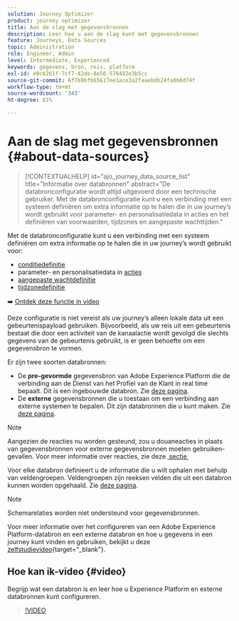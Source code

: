 ```yaml
---
solution: Journey Optimizer
product: journey optimizer
title: Aan de slag met gegevensbronnen
description: Leer hoe u aan de slag kunt met gegevensbronnen
feature: Journeys, Data Sources
topic: Administration
role: Engineer, Admin
level: Intermediate, Experienced
keywords: gegevens, bron, reis, platform
exl-id: e0cb261f-7cf7-42de-8e56-576492e3b5cc
source-git-commit: 6f7b9bfb65617ee1ace3a2faaebdb24fa068d74f
workflow-type: tm+mt
source-wordcount: '343'
ht-degree: 61%

---
```


# Aan de slag met gegevensbronnen {#about-data-sources}

>[!CONTEXTUALHELP]
>id="ajo_journey_data_source_list"
>title="Informatie over databronnen"
>abstract="De databronconfiguratie wordt altijd uitgevoerd door een technische gebruiker. Met de databronconfiguratie kunt u een verbinding met een systeem definiëren om extra informatie op te halen die in uw journey’s wordt gebruikt voor parameter- en personalisatiedata in acties en het definiëren van voorwaarden, tijdzones en aangepaste wachttijden."

Met de databronconfiguratie kunt u een verbinding met een systeem definiëren om extra informatie op te halen die in uw journey’s wordt gebruikt voor:

* [conditiedefinitie](../building-journeys/condition-activity.md)
* parameter- en personalisatiedata in [acties](../action/action.md)
* [aangepaste wachtdefinitie](../building-journeys/wait-activity.md#custom)
* [tijdzonedefinitie](../building-journeys/timezone-management.md)

➡️ [Ontdek deze functie in video](#video)

Deze configuratie is niet vereist als uw journey’s alleen lokale data uit een gebeurtenispayload gebruiken. Bijvoorbeeld, als uw reis uit een gebeurtenis bestaat die door een activiteit van de kanaalactie wordt gevolgd die slechts gegevens van de gebeurtenis gebruikt, is er geen behoefte om een gegevensbron te vormen.

Er zijn twee soorten databronnen:

* De **pre-gevormde** gegevensbron van Adobe Experience Platform die de verbinding aan de Dienst van het Profiel van de Klant in real time bepaalt. Dit is een ingebouwde databron. Zie [deze pagina](../datasource/adobe-experience-platform-data-source.md).
* De **externe** gegevensbronnen die u toestaan om een verbinding aan externe systemen te bepalen. Dit zijn databronnen die u kunt maken. Zie [deze pagina](../datasource/external-data-sources.md).

>[!NOTE]
>
>Aangezien de reacties nu worden gesteund, zou u douaneacties in plaats van gegevensbronnen voor externe gegevensbronnen moeten gebruiken-gevallen. Voor meer informatie over reacties, zie deze [&#x200B; sectie &#x200B;](../action/action-response.md)

Voor elke databron definieert u de informatie die u wilt ophalen met behulp van veldengroepen. Veldengroepen zijn reeksen velden die uit een databron kunnen worden opgehaald. Zie [deze pagina](../datasource/configure-data-sources.md#define-field-groups).

>[!NOTE]
>
>Schemarelaties worden niet ondersteund voor gegevensbronnen.

Voor meer informatie over het configureren van een Adobe Experience Platform-databron en een externe databron en hoe u gegevens in een journey kunt vinden en gebruiken, bekijkt u deze [zelfstudievideo](https://experienceleague.adobe.com/docs/journey-optimizer-learn/tutorials/journey-configuration/configure-data-sources.html?lang=nl-NL){target="_blank"}.

## Hoe kan ik-video {#video}

Begrijp wat een databron is en leer hoe u Experience Platform en externe databronnen kunt configureren.

>[!VIDEO](https://video.tv.adobe.com/v/334256?quality=12)

